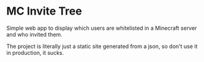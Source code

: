 # MC Invite Tree

Simple web app to display which users are whitelisted in a Minecraft server and
who invited them.

The project is literally just a static site generated from a json, so don't use
it in production, it sucks.
